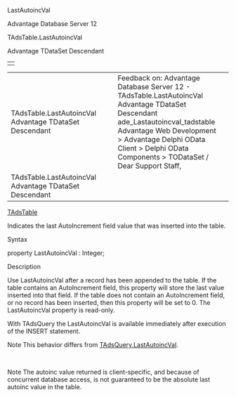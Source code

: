 LastAutoincVal




Advantage Database Server 12  

TAdsTable.LastAutoincVal

Advantage TDataSet Descendant

|  |
| --- |
|  |

|  |  |  |  |  |
| --- | --- | --- | --- | --- |
| TAdsTable.LastAutoincVal  Advantage TDataSet Descendant |  |  | Feedback on: Advantage Database Server 12 - TAdsTable.LastAutoincVal Advantage TDataSet Descendant ade\_Lastautoincval\_tadstable Advantage Web Development > Advantage Delphi OData Client > Delphi OData Components > TODataSet / Dear Support Staff, |  |
| TAdsTable.LastAutoincVal  Advantage TDataSet Descendant |  |  |  |  |

[TAdsTable](ade_tadstable_7.htm)

Indicates the last AutoIncrement field value that was inserted into the table.

Syntax

property LastAutoincVal : Integer;

Description

Use LastAutoincVal after a record has been appended to the table. If the table contains an AutoIncrement field, this property will store the last value inserted into that field. If the table does not contain an AutoIncrement field, or no record has been inserted, then this property will be set to 0. The LastAutoincVal property is read-only.

With TAdsQuery the LastAutoincVal is available immediately after execution of the INSERT statement.

Note This behavior differs from [TAdsQuery.LastAutoincVal](ade_lastautoincval_tadsquery.htm).

 

Note The autoinc value returned is client-specific, and because of concurrent database access, is not guaranteed to be the absolute last autoinc value in the table.